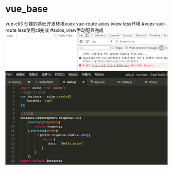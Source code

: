 # vue_base
vue-cli3 创建的基础开发环境vuex vue-route axios iview less环境
#vuex vue-route less使用cli完成
#axios,iview手动配置完成
![完成](https://raw.githubusercontent.com/alex-guan/vue_base/master/public/axios%E9%85%8D%E7%BD%AE%E5%AE%8C%E6%88%90.png)